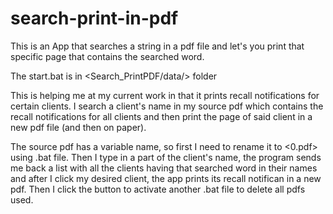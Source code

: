 # search-print-in-pdf
This is an App that searches a string in a pdf file and let's you print that specific page that contains the searched word.

The start.bat is in <Search_PrintPDF/data/> folder

This is helping me at my current work in that it prints recall notifications for certain clients. I search a client's name in my source pdf which contains the recall notifications for all clients and then print the page of said client in a new pdf file (and then on paper).

The source pdf has a variable name, so first I need to rename it to <0.pdf> using .bat file. Then I type in a part of the client's name, the program sends me back a list with all the clients having that searched word in their names and after I click my desired client, the app prints its recall notifican in a new pdf. Then I click the <delete files> button to activate another .bat file to delete all pdfs used.
